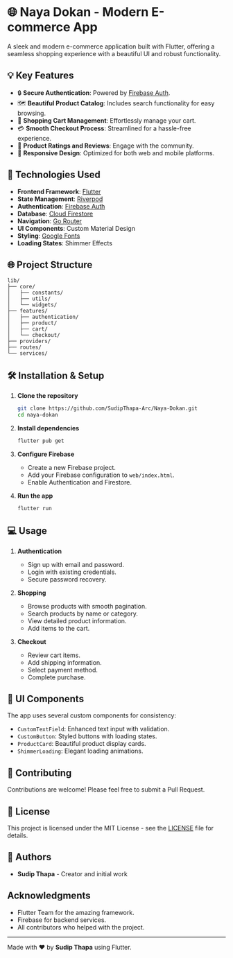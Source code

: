 # 🌐 Naya Dokan - Modern E-commerce App

A sleek and modern e-commerce application built with Flutter, offering a seamless shopping experience with a beautiful UI and robust functionality.

## 💡 Key Features

- 🔒 **Secure Authentication**: Powered by [Firebase Auth](https://firebase.google.com/products/auth).
- 🗺️ **Beautiful Product Catalog**: Includes search functionality for easy browsing.
- 🛒 **Shopping Cart Management**: Effortlessly manage your cart.
- 💳 **Smooth Checkout Process**: Streamlined for a hassle-free experience.
- 🌟 **Product Ratings and Reviews**: Engage with the community.
- 📲 **Responsive Design**: Optimized for both web and mobile platforms.

## 🚀 Technologies Used

- **Frontend Framework**: [Flutter](https://flutter.dev)
- **State Management**: [Riverpod](https://riverpod.dev)
- **Authentication**: [Firebase Auth](https://firebase.google.com/products/auth)
- **Database**: [Cloud Firestore](https://firebase.google.com/products/firestore)
- **Navigation**: [Go Router](https://pub.dev/packages/go_router)
- **UI Components**: Custom Material Design
- **Styling**: [Google Fonts](https://fonts.google.com)
- **Loading States**: Shimmer Effects

## 🌐 Project Structure

```
lib/
├── core/
│   ├── constants/
│   ├── utils/
│   └── widgets/
├── features/
│   ├── authentication/
│   ├── product/
│   ├── cart/
│   └── checkout/
├── providers/
├── routes/
└── services/
```

## 🛠️ Installation & Setup

1. **Clone the repository**
   ```bash
   git clone https://github.com/SudipThapa-Arc/Naya-Dokan.git
   cd naya-dokan
   ```

2. **Install dependencies**
   ```bash
   flutter pub get
   ```

3. **Configure Firebase**
   - Create a new Firebase project.
   - Add your Firebase configuration to `web/index.html`.
   - Enable Authentication and Firestore.

4. **Run the app**
   ```bash
   flutter run
   ```

## 💻 Usage

1. **Authentication**
   - Sign up with email and password.
   - Login with existing credentials.
   - Secure password recovery.

2. **Shopping**
   - Browse products with smooth pagination.
   - Search products by name or category.
   - View detailed product information.
   - Add items to the cart.

3. **Checkout**
   - Review cart items.
   - Add shipping information.
   - Select payment method.
   - Complete purchase.

## 🎨 UI Components

The app uses several custom components for consistency:

- `CustomTextField`: Enhanced text input with validation.
- `CustomButton`: Styled buttons with loading states.
- `ProductCard`: Beautiful product display cards.
- `ShimmerLoading`: Elegant loading animations.

## 🤝 Contributing

Contributions are welcome! Please feel free to submit a Pull Request.

## 📝 License

This project is licensed under the MIT License - see the [LICENSE](LICENSE) file for details.

## 👥 Authors

- **Sudip Thapa** - Creator and initial work

##  Acknowledgments

- Flutter Team for the amazing framework.
- Firebase for backend services.
- All contributors who helped with the project.

---

Made with ❤️ by **Sudip Thapa** using Flutter.

